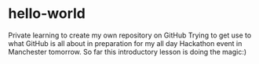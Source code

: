 # hello-world
Private learning to create my own repository on GitHub
Trying to get use to what GitHub is all about in preparation for my all day Hackathon event in Manchester tomorrow. So far this introductory lesson is doing the magic:) 
